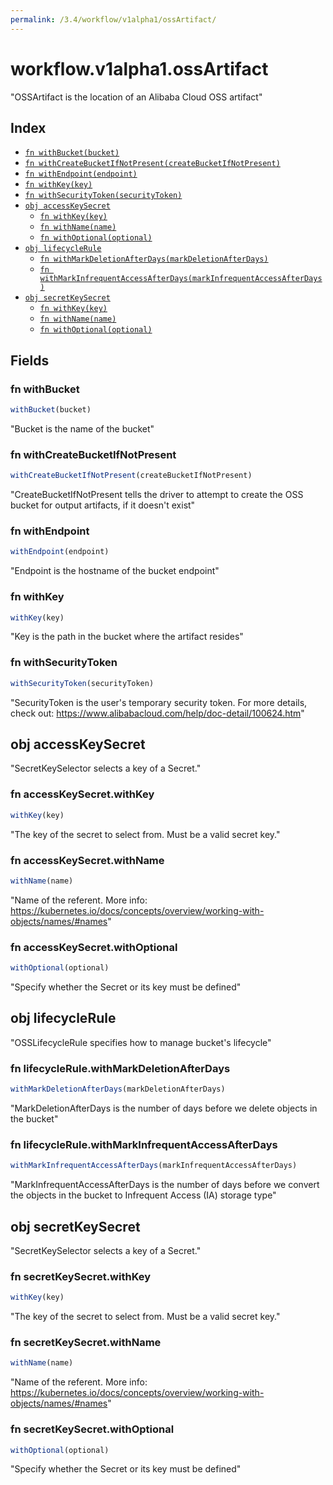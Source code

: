 ```yaml
---
permalink: /3.4/workflow/v1alpha1/ossArtifact/
---
```


# workflow.v1alpha1.ossArtifact

"OSSArtifact is the location of an Alibaba Cloud OSS artifact"

## Index

* [`fn withBucket(bucket)`](#fn-withbucket)
* [`fn withCreateBucketIfNotPresent(createBucketIfNotPresent)`](#fn-withcreatebucketifnotpresent)
* [`fn withEndpoint(endpoint)`](#fn-withendpoint)
* [`fn withKey(key)`](#fn-withkey)
* [`fn withSecurityToken(securityToken)`](#fn-withsecuritytoken)
* [`obj accessKeySecret`](#obj-accesskeysecret)
  * [`fn withKey(key)`](#fn-accesskeysecretwithkey)
  * [`fn withName(name)`](#fn-accesskeysecretwithname)
  * [`fn withOptional(optional)`](#fn-accesskeysecretwithoptional)
* [`obj lifecycleRule`](#obj-lifecyclerule)
  * [`fn withMarkDeletionAfterDays(markDeletionAfterDays)`](#fn-lifecyclerulewithmarkdeletionafterdays)
  * [`fn withMarkInfrequentAccessAfterDays(markInfrequentAccessAfterDays)`](#fn-lifecyclerulewithmarkinfrequentaccessafterdays)
* [`obj secretKeySecret`](#obj-secretkeysecret)
  * [`fn withKey(key)`](#fn-secretkeysecretwithkey)
  * [`fn withName(name)`](#fn-secretkeysecretwithname)
  * [`fn withOptional(optional)`](#fn-secretkeysecretwithoptional)

## Fields

### fn withBucket

```ts
withBucket(bucket)
```

"Bucket is the name of the bucket"

### fn withCreateBucketIfNotPresent

```ts
withCreateBucketIfNotPresent(createBucketIfNotPresent)
```

"CreateBucketIfNotPresent tells the driver to attempt to create the OSS bucket for output artifacts, if it doesn't exist"

### fn withEndpoint

```ts
withEndpoint(endpoint)
```

"Endpoint is the hostname of the bucket endpoint"

### fn withKey

```ts
withKey(key)
```

"Key is the path in the bucket where the artifact resides"

### fn withSecurityToken

```ts
withSecurityToken(securityToken)
```

"SecurityToken is the user's temporary security token. For more details, check out: https://www.alibabacloud.com/help/doc-detail/100624.htm"

## obj accessKeySecret

"SecretKeySelector selects a key of a Secret."

### fn accessKeySecret.withKey

```ts
withKey(key)
```

"The key of the secret to select from.  Must be a valid secret key."

### fn accessKeySecret.withName

```ts
withName(name)
```

"Name of the referent. More info: https://kubernetes.io/docs/concepts/overview/working-with-objects/names/#names"

### fn accessKeySecret.withOptional

```ts
withOptional(optional)
```

"Specify whether the Secret or its key must be defined"

## obj lifecycleRule

"OSSLifecycleRule specifies how to manage bucket's lifecycle"

### fn lifecycleRule.withMarkDeletionAfterDays

```ts
withMarkDeletionAfterDays(markDeletionAfterDays)
```

"MarkDeletionAfterDays is the number of days before we delete objects in the bucket"

### fn lifecycleRule.withMarkInfrequentAccessAfterDays

```ts
withMarkInfrequentAccessAfterDays(markInfrequentAccessAfterDays)
```

"MarkInfrequentAccessAfterDays is the number of days before we convert the objects in the bucket to Infrequent Access (IA) storage type"

## obj secretKeySecret

"SecretKeySelector selects a key of a Secret."

### fn secretKeySecret.withKey

```ts
withKey(key)
```

"The key of the secret to select from.  Must be a valid secret key."

### fn secretKeySecret.withName

```ts
withName(name)
```

"Name of the referent. More info: https://kubernetes.io/docs/concepts/overview/working-with-objects/names/#names"

### fn secretKeySecret.withOptional

```ts
withOptional(optional)
```

"Specify whether the Secret or its key must be defined"
